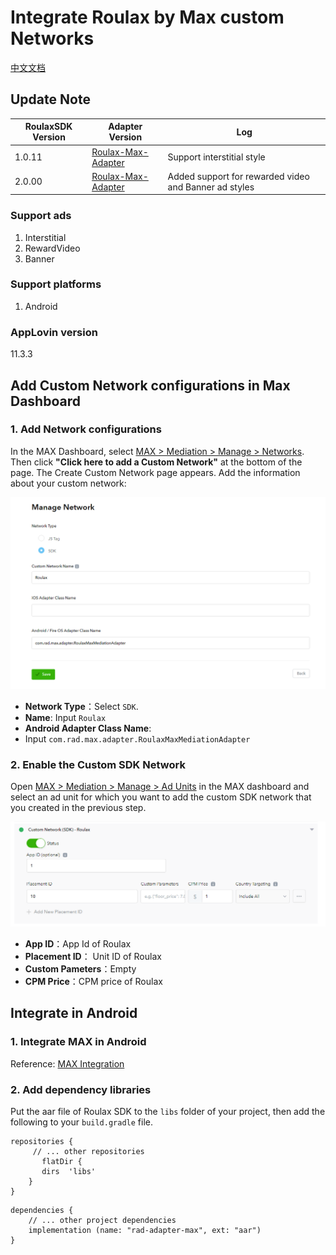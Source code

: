 # Integrate Roulax by Max custom Networks

[中文文档](RSDK-MAX-Chinese.md)

## Update Note
| RoulaxSDK Version | Adapter Version | Log |
|--|--|--|
| 1.0.11 | [Roulax-Max-Adapter](https://github.com/RoulaxTeam/Roulax-Android-SDK/releases/download/network_max/rad-adapter-max.aar) | Support interstitial style|
| 2.0.00 | [Roulax-Max-Adapter](https://github.com/RoulaxTeam/Roulax-Android-SDK/releases/download/network_max/rad_adapter_max-2.0_release.aar) | Added support for rewarded video and Banner ad styles |

### Support ads

1. Interstitial
2. RewardVideo
3. Banner

### Support platforms

1. Android

### AppLovin version

11.3.3

## Add Custom Network configurations in Max Dashboard

### 1. Add Network configurations

In the MAX Dashboard, select [MAX > Mediation > Manage > Networks](https://dash.applovin.com/o/mediation/networks/). Then click **"Click here to add a Custom Network"** at the bottom of the page. The Create Custom Network page appears. Add the information about your custom network:

![avatar](pic1.png)

- **Network Type**：Select `SDK`.
- **Name**: Input `Roulax`
- **Android Adapter Class Name**:
- Input `com.rad.max.adapter.RoulaxMaxMediationAdapter`

### 2. Enable the Custom SDK Network

Open [MAX > Mediation > Manage > Ad Units](https://dash.applovin.com/o/mediation/ad_units/) in the MAX dashboard and select an ad unit for which you want to add the custom SDK network that you created in the previous step.

![avatar](pic2.png)

- **App ID**：App Id of Roulax
- **Placement ID**： Unit ID of Roulax
- **Custom Pameters**：Empty
- **CPM Price**：CPM price of Roulax

## Integrate in Android

### 1. Integrate MAX in Android

Reference: [MAX Integration](https://dash.applovin.com/documentation/mediation/android/getting-started/integration)

### 2. Add dependency libraries

Put the aar file of Roulax SDK to the `libs` folder of your project, then add the following to your `build.gradle` file.

```
repositories {  
     // ... other repositories
       flatDir {
	   dirs  'libs'
	}
}
```

```
dependencies {  
    // ... other project dependencies
    implementation (name: "rad-adapter-max", ext: "aar")
}
```
